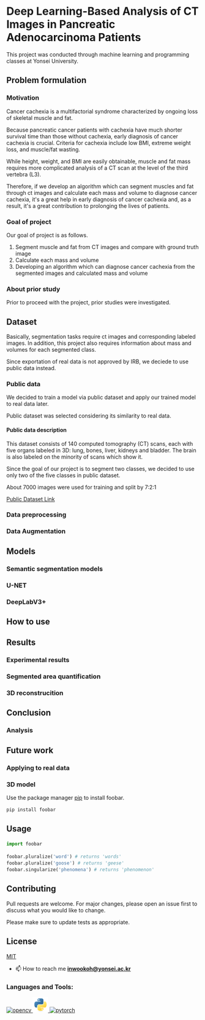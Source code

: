 # Deep Learning-Based Analysis of CT Images in Pancreatic Adenocarcinoma Patients

This project was conducted through machine learning and programming classes at Yonsei University.

## Problem formulation

### Motivation

Cancer cachexia is a multifactorial syndrome characterized by ongoing loss of skeletal muscle and fat. 

Because pancreatic cancer patients with cachexia have much shorter survival time than those without cachexia, early diagnosis of cancer cachexia is crucial. Criteria for cachexia include low BMI, extreme weight loss, and muscle/fat wasting. 

While height, weight, and BMI are easily obtainable, muscle and fat mass requires more complicated analysis of a CT scan at the level of the third vertebra (L3).

Therefore, if we develop an algorithm which can segment muscles and fat through ct images and calculate each mass and volume to diagnose cancer cachexia, it's a great help in early diagnosis of cancer cachexia and, as a result, it's a great contribution to prolonging the lives of patients.

### Goal of project

Our goal of project is as follows. 

1. Segment muscle and fat from CT images and compare with ground truth image
2. Calculate each mass and volume 
3. Developing an algorithm which can diagnose cancer cachexia from the segmented images and calculated mass and volume
### About prior study

Prior to proceed with the project, prior studies were investigated.

## Dataset

Basically, segmentation tasks require ct images and corresponding labeled images. In addition, this project also requires information about mass and volumes for each segmented class. 

Since exportation of real data is not approved by IRB, we deciede to use public data instead.

### Public data

We decided to train a model via public dataset and apply our trained model to real data later.

Public dataset was selected considering its similarity to real data.

#### Public data description

This dataset consists of 140 computed tomography (CT) scans, each with five organs labeled in 3D: lung, bones, liver, kidneys and bladder. The brain is also labeled on the minority of scans which show it.

Since the goal of our project is to segment two classes, we decided to use only two of the five classes in public dataset.

About 7000 images were used for training and split by 7:2:1

[Public Dataset Link](https://wiki.cancerimagingarchive.net/display/Public/CT-ORG%3A+CT+volumes+with+multiple+organ+segmentations)


### Data preprocessing
### Data Augmentation
## Models
### Semantic segmentation models
### U-NET
### DeepLabV3+
## How to use
## Results
### Experimental results
### Segmented area quantification
### 3D reconstrucition
## Conclusion
### Analysis
## Future work
### Applying to real data
### 3D model

Use the package manager [pip](https://pip.pypa.io/en/stable/) to install foobar.

```bash
pip install foobar
```

## Usage

```python
import foobar

foobar.pluralize('word') # returns 'words'
foobar.pluralize('goose') # returns 'geese'
foobar.singularize('phenomena') # returns 'phenomenon'
```

## Contributing
Pull requests are welcome. For major changes, please open an issue first to discuss what you would like to change.

Please make sure to update tests as appropriate.

## License
[MIT](https://choosealicense.com/licenses/mit/)

- 📫 How to reach me **inwookoh@yonsei.ac.kr**


<h3 align="left">Languages and Tools:</h3>
<p align="left"> <a href="https://opencv.org/" target="_blank"> <img src="https://www.vectorlogo.zone/logos/opencv/opencv-icon.svg" alt="opencv" width="40" height="40"/> </a> <a href="https://www.python.org" target="_blank"> <img src="https://raw.githubusercontent.com/devicons/devicon/master/icons/python/python-original.svg" alt="python" width="40" height="40"/> </a> <a href="https://pytorch.org/" target="_blank"> <img src="https://www.vectorlogo.zone/logos/pytorch/pytorch-icon.svg" alt="pytorch" width="40" height="40"/> </a> </p>
